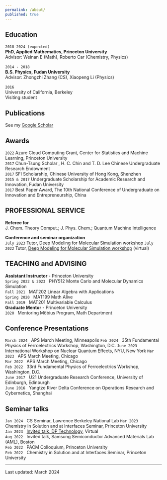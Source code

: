 ```yaml
---
permalink: /about/
published: true
---
```

  

Education
---------

`2018-2024 (expected)`  &nbsp;     
__PhD, Applied Mathematics, Princeton University__     
Advisor: Weinan E (Math), Roberto Car (Chemistry, Physics)  

`2014 - 2018`  &nbsp;       
__B.S. Physics, Fudan University__     
Advisor: Zhongzhi Zhang (CS), Xiaopeng Li (Physics)  

`2016` &nbsp;       
University of California, Berkeley  
Visiting student
 
Publications
---------
See my [Google Scholar](https://scholar.google.com/citations?user=WreiKioAAAAJ&hl=en)

Awards
---------
`2022` Azure Cloud Computing Grant, Center for Statistics and Machine Learning, Princeton University    
`2017` Chun-Tsung Scholar , H. C. Chin and T. D. Lee Chinese Undergraduate Research Endowment    
`2017` SFI Scholarship, Chinese University of Hong Kong, Shenzhen    
`2015 & 2017` Undergraduate Scholarship for Academic Research and Innovation, Fudan University     
`2017` Best Paper Award, The 10th National Conference of Undergraduate on Innovation and Entrepreneurship, China


PROFESSIONAL SERVICE
---------
__Referee for__  
J. Chem. Theory Comput.; J. Phys. Chem.; Quantum Machine Intelligence

__Conference and seminar organization__  
`July 2023`  Tutor, Deep Modeling for Molecular Simulation workshop 
`July 2022`  Tutor, [Deep Modeling for Molecular Simulation workshop](https://github.com/CSIprinceton/workshop-july-2022) (virtual)

TEACHING and ADVISING 
---------
__Assistant Instructor__ - Princeton University  
`Spring 2022 & 2023`  &nbsp; PHY512 Monte Carlo and Molecular Dynamics Simulation   
`Fall 2021`  &nbsp; MAT202 Linear Algebra with Applications   
`Spring 2020` &nbsp;  MAT199 Math Alive    
`Fall 2019` &nbsp;  MAT201 Multivariable Calculus    
__Graduate Mentor__ - Princeton University    
`2020`  &nbsp; Mentoring Möbius Program, Math Department    

Conference Presentations
---------
`March 2024` &nbsp; APS March Meeting, Minneapolis
`Feb 2024`  &nbsp; 35th Fundamental Physics of Ferroelectrics Workshop, Washington, D.C.
`June 2023` &nbsp;   International Workshop on Nuclear Quantum Effects, NYU, New York
`Mar 2023`  &nbsp;   APS March Meeting, Chicago  
`Mar 2022`  &nbsp;   APS March Meeting, Chicago  
`Feb 2022`  &nbsp;   33rd Fundamental Physics of Ferroelectrics Workshop, Washington, D.C.   
`June 2017` &nbsp;   U21 Undergraduate Research Conference, University of Edinburgh, Edinburgh  
`June 2016` &nbsp;   Yangtze River Delta Conference on Operations Research and Cybernetics, Shanghai   
 
Seminar talks
---------
`Jan 2024`  &nbsp;  CS Seminar, Lawrence Berkeley National Lab
`Mar 2023`  &nbsp;  Chemistry in Solution and at Interfaces Seminar, Princeton University   
`Jan 2023`  &nbsp;  [Invited talk, DP Technology](https://www.bilibili.com/video/BV1GW4y1G7F8/?share_source=copy_web), Virtual   
`Aug 2022`  &nbsp;  Invited talk, Samsung Semiconductor Advanced Materials Lab (AML), Boston      
`Feb 2022`  &nbsp;  PACM Colloquium, Princeton University   
`Feb 2022`  &nbsp;  Chemistry in Solution and at Interfaces Seminar, Princeton University    
 
---------
Last updated: March 2024
